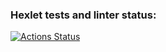 ### Hexlet tests and linter status:
[![Actions Status](https://github.com/Frerarj/frontend-project-46/workflows/hexlet-check/badge.svg)](https://github.com/Frerarj/frontend-project-46/actions)